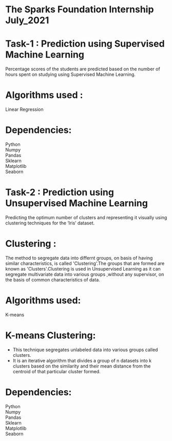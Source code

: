 # The Sparks Foundation Internship July_2021
# Task-1 : Prediction using Supervised Machine Learning
Percentage scores of the students are predicted based on the number of hours spent on studying using Supervised Machine Learning.

# Algorithms used :
Linear Regression

# Dependencies:
Python<br>
Numpy<br>
Pandas<br>
Sklearn<br>
Matplotlib<br>
Seaborn<br>


# Task-2 : Prediction using Unsupervised Machine Learning
Predicting the optimum number of clusters and representing it visually using clustering techniques for the ‘Iris’ dataset.
# Clustering :
The method to segregate data into differnt groups, on basis of having similar characteristics, is called 'Clustering'.The groups that are formed are known as 'Clusters'.Clustering is used in Unsupervised Learning  as it can segregate multivariate data into various groups ,without any supervisor, on the basis of common characteristics of data. 
# Algorithms used: <br>
K-means 
# K-means Clustering:
- This technique segregates unlabeled data into various groups called clusters.<br>
- It is an iterative algorithm that divides a group of n datasets into k clusters based on the similarity and their mean distance from the centroid of that particular cluster formed.

# Dependencies:
Python<br>
Numpy<br>
Pandas<br>
Sklearn<br>
Matplotlib<br>
Seaborn<br>
